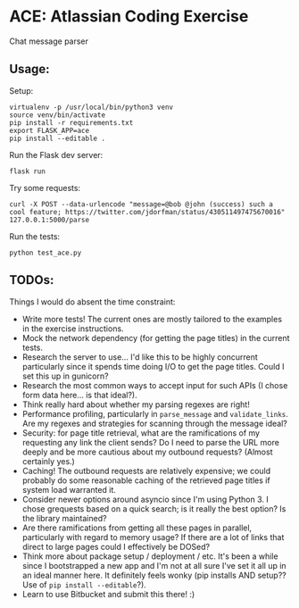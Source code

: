 # ACE: Atlassian Coding Exercise
Chat message parser

## Usage:

Setup:

```
virtualenv -p /usr/local/bin/python3 venv
source venv/bin/activate
pip install -r requirements.txt
export FLASK_APP=ace
pip install --editable .
```

Run the Flask dev server:

```
flask run
```

Try some requests:

```
curl -X POST --data-urlencode "message=@bob @john (success) such a cool feature; https://twitter.com/jdorfman/status/430511497475670016" 127.0.0.1:5000/parse
```

Run the tests:

```
python test_ace.py
```

## TODOs:
Things I would do absent the time constraint:

- Write more tests! The current ones are mostly tailored to the examples in the exercise instructions.
- Mock the network dependency (for getting the page titles) in the current tests.
- Research the server to use... I'd like this to be highly concurrent particularly since it spends time doing I/O to get the page titles. Could I set this up in gunicorn?
- Research the most common ways to accept input for such APIs (I chose form data here... is that ideal?).
- Think really hard about whether my parsing regexes are right!
- Performance profiling, particularly in `parse_message` and `validate_links`. Are my regexes and strategies for scanning through the message ideal?
- Security: for page title retrieval, what are the ramifications of my requesting any link the client sends? Do I need to parse the URL more deeply and be more cautious about my outbound requests? (Almost certainly yes.)
- Caching! The outbound requests are relatively expensive; we could probably do some reasonable caching of the retrieved page titles if system load warranted it.
- Consider newer options around asyncio since I'm using Python 3. I chose grequests based on a quick search; is it really the best option? Is the library maintained?
- Are there ramifications from getting all these pages in parallel, particularly with regard to memory usage? If there are a lot of links that direct to large pages could I effectively be DOSed?
- Think more about package setup / deployment / etc. It's been a while since I bootstrapped a new app and I'm not at all sure I've set it all up in an ideal manner here. It definitely feels wonky (pip installs AND setup?? Use of `pip install --editable`?).
- Learn to use Bitbucket and submit this there! :)
